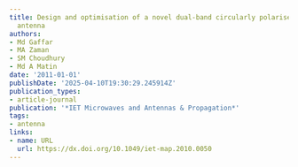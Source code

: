 ```yaml
---
title: Design and optimisation of a novel dual-band circularly polarised microstrip
  antenna
authors:
- Md Gaffar
- MA Zaman
- SM Choudhury
- Md A Matin
date: '2011-01-01'
publishDate: '2025-04-10T19:30:29.245914Z'
publication_types:
- article-journal
publication: '*IET Microwaves and Antennas & Propagation*'
tags:
- antenna
links:
- name: URL
  url: https://dx.doi.org/10.1049/iet-map.2010.0050
---
```

